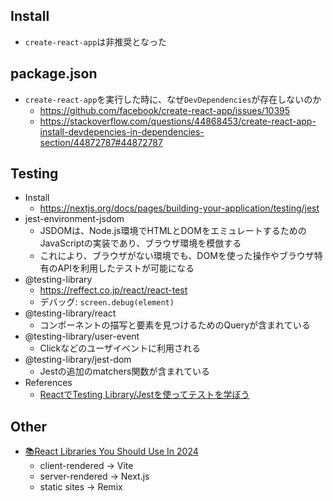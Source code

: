 ## Install
* `create-react-app`は非推奨となった

## package.json
* `create-react-app`を実行した時に、なぜ`DevDependencies`が存在しないのか
  * https://github.com/facebook/create-react-app/issues/10395
  * https://stackoverflow.com/questions/44868453/create-react-app-install-devdepencies-in-dependencies-section/44872787#44872787

## Testing
* Install
  * https://nextjs.org/docs/pages/building-your-application/testing/jest
* jest-environment-jsdom
  * JSDOMは、Node.js環境でHTMLとDOMをエミュレートするためのJavaScriptの実装であり、ブラウザ環境を模倣する
  * これにより、ブラウザがない環境でも、DOMを使った操作やブラウザ特有のAPIを利用したテストが可能になる
* @testing-library
  * https://reffect.co.jp/react/react-test
  * デバッグ: `screen.debug(element)`
* @testing-library/react
  * コンポーネントの描写と要素を見つけるためのQueryが含まれている
* @testing-library/user-event
  * Clickなどのユーザイベントに利用される
* @testing-library/jest-dom
  * Jestの追加のmatchers関数が含まれている
* References
  * [ReactでTesting Library/Jestを使ってテストを学ぼう](https://reffect.co.jp/react/react-test)

## Other
* [📚React Libraries You Should Use In 2024](https://reedbarger.medium.com/react-libraries-you-should-use-in-2024-4a9fd422a1bd)
  * client-rendered -> Vite
  * server-rendered -> Next.js
  * static sites -> Remix
